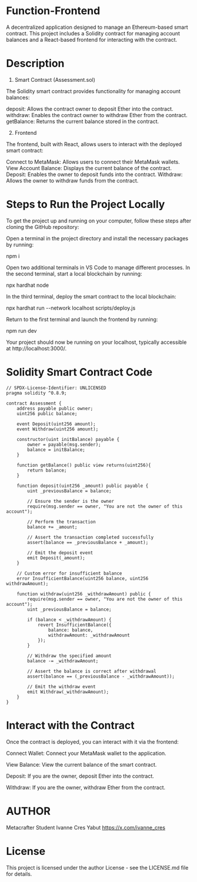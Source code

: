 # Function-Frontend
A decentralized application designed to manage an Ethereum-based smart contract. This project includes a Solidity contract for managing account balances and a React-based frontend for interacting with the contract.


# Description
1. Smart Contract (Assessment.sol)

The Solidity smart contract provides functionality for managing account balances:

deposit: Allows the contract owner to deposit Ether into the contract.
withdraw: Enables the contract owner to withdraw Ether from the contract.
getBalance: Returns the current balance stored in the contract.

2. Frontend

The frontend, built with React, allows users to interact with the deployed smart contract:

Connect to MetaMask: Allows users to connect their MetaMask wallets.
View Account Balance: Displays the current balance of the contract.
Deposit: Enables the owner to deposit funds into the contract.
Withdraw: Allows the owner to withdraw funds from the contract.

# Steps to Run the Project Locally

To get the project up and running on your computer, follow these steps after cloning the GitHub repository:

Open a terminal in the project directory and install the necessary packages by running:

npm i

Open two additional terminals in VS Code to manage different processes.
In the second terminal, start a local blockchain by running:

npx hardhat node

In the third terminal, deploy the smart contract to the local blockchain:

npx hardhat run --network localhost scripts/deploy.js

Return to the first terminal and launch the frontend by running:

npm run dev

Your project should now be running on your localhost, typically accessible at http://localhost:3000/.

# Solidity Smart Contract Code
    // SPDX-License-Identifier: UNLICENSED
    pragma solidity ^0.8.9;
    
    contract Assessment {
        address payable public owner;
        uint256 public balance;
    
        event Deposit(uint256 amount);
        event Withdraw(uint256 amount);
    
        constructor(uint initBalance) payable {
            owner = payable(msg.sender);
            balance = initBalance;
        }
    
        function getBalance() public view returns(uint256){
            return balance;
        }
    
        function deposit(uint256 _amount) public payable {
            uint _previousBalance = balance;
    
            // Ensure the sender is the owner
            require(msg.sender == owner, "You are not the owner of this account");
    
            // Perform the transaction
            balance += _amount;
    
            // Assert the transaction completed successfully
            assert(balance == _previousBalance + _amount);
    
            // Emit the deposit event
            emit Deposit(_amount);
        }
    
        // Custom error for insufficient balance
        error InsufficientBalance(uint256 balance, uint256 withdrawAmount);
    
        function withdraw(uint256 _withdrawAmount) public {
            require(msg.sender == owner, "You are not the owner of this account");
            uint _previousBalance = balance;
            
            if (balance < _withdrawAmount) {
                revert InsufficientBalance({
                    balance: balance,
                    withdrawAmount: _withdrawAmount
                });
            }
    
            // Withdraw the specified amount
            balance -= _withdrawAmount;
    
            // Assert the balance is correct after withdrawal
            assert(balance == (_previousBalance - _withdrawAmount));
    
            // Emit the withdraw event
            emit Withdraw(_withdrawAmount);
        }
    }

# Interact with the Contract

Once the contract is deployed, you can interact with it via the frontend:

Connect Wallet: Connect your MetaMask wallet to the application.

View Balance: View the current balance of the smart contract.

Deposit: If you are the owner, deposit Ether into the contract.

Withdraw: If you are the owner, withdraw Ether from the contract.


# AUTHOR

Metacrafter Student Ivanne Cres Yabut https://x.com/ivanne_cres

# License

This project is licensed under the author License - see the LICENSE.md file for details.
